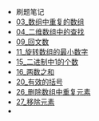 * 刷题笔记
* [03_数组中重复的数组](god/testing/03_数组中重复的数字.md)
* [04_二维数组中的查找](god/testing/04_二维数组中的查找.md)
* [09_回文数](god/testing/09_回文数.md)
* [11_旋转数组的最小数字](god/testing/11_旋转数组的最小数字.md)
* [15_二进制中1的个数](god/testing/15_二进制中1的个数.md)
* [16_两数之和](god/testing/16_两数之和.md)
* [20_有效的括号](god/testing/20_有效的括号.md)
* [26_删除数组中重复元素](god/testing/26_删除数组中重复元素.md)
* [27_移除元素](god/testing/27_移除元素.md)
* []()
